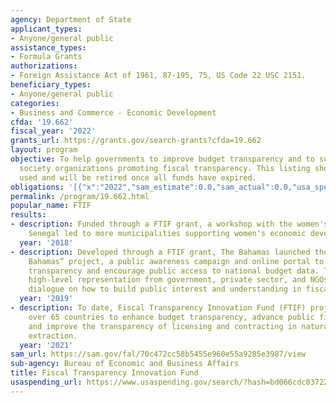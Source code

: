 ```yaml
---
agency: Department of State
applicant_types:
- Anyone/general public
assistance_types:
- Formula Grants
authorizations:
- Foreign Assistance Act of 1961, 87-195, 75, US Code 22 USC 2151.
beneficiary_types:
- Anyone/general public
categories:
- Business and Commerce - Economic Development
cfda: '19.662'
fiscal_year: '2022'
grants_url: https://grants.gov/search-grants?cfda=19.662
layout: program
objective: To help governments to improve budget transparency and to support civil
  society organizations promoting fiscal transparency. This listing should not be
  used and will be retired once all funds have expired.
obligations: '[{"x":"2022","sam_estimate":0.0,"sam_actual":0.0,"usa_spending_actual":0.0},{"x":"2023","sam_estimate":0.0,"sam_actual":0.0,"usa_spending_actual":866326.0},{"x":"2024","sam_estimate":0.0,"sam_actual":0.0,"usa_spending_actual":958114.0}]'
permalink: /program/19.662.html
popular_name: FTIF
results:
- description: Funded through a FTIF grant, a workshop with the women's group in Guediawaye,
    Senegal led to more municipalities supporting women's economic development initiatives.
  year: '2018'
- description: Developed through a FTIF grant, The Bahamas launched the “Be Clear
    Bahamas” project, a public awareness campaign and online portal to increase fiscal
    transparency and encourage public access to national budget data. The event attracted
    high-level representation from government, private sector, and NGOs, and sparked
    dialogue on how to build public interest and understanding in fiscal transparency.
  year: '2019'
- description: To date, Fiscal Transparency Innovation Fund (FTIF) projects have benefitted
    over 65 countries to enhance budget transparency, advance public financial management,
    and improve the transparency of licensing and contracting in natural resource
    extraction.
  year: '2021'
sam_url: https://sam.gov/fal/70c472cc58b5455e960e55a9285e3987/view
sub-agency: Bureau of Economic and Business Affairs
title: Fiscal Transparency Innovation Fund
usaspending_url: https://www.usaspending.gov/search/?hash=bd066cdc037227fe82693fb0d3915680
---
```

